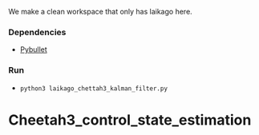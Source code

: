 We make a clean workspace that only has laikago here.

### Dependencies
* [Pybullet](https://github.com/erwincoumans/pybullet_robots)

### Run
* `python3 laikago_chettah3_kalman_filter.py`
# Cheetah3_control_state_estimation
